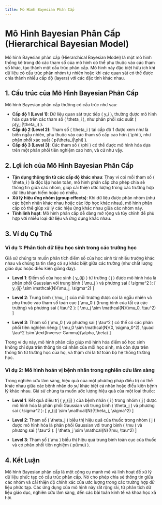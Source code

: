 ```yaml
---
title: Mô Hình Bayesian Phân Cấp
---
```


# Mô Hình Bayesian Phân Cấp (Hierarchical Bayesian Model)

Mô hình Bayesian phân cấp (Hierarchical Bayesian Model) là một mô hình thống kê trong đó các tham số của mô hình có thể phụ thuộc vào các tham số khác, tạo thành một cấu trúc phân cấp. Mô hình này đặc biệt hữu ích khi dữ liệu có cấu trúc phân nhóm tự nhiên hoặc khi các quan sát có thể được chia thành nhiều cấp độ (layers) với các đặc tính khác nhau.

## 1. **Cấu trúc của Mô Hình Bayesian Phân Cấp**

Mô hình Bayesian phân cấp thường có cấu trúc như sau:

- **Cấp độ 1 (Level 1)**: Dữ liệu quan sát trực tiếp \( y_i \), thường được mô hình hóa dựa trên các tham số \( \theta_i \), như phân phối xác suất \( p(y_i|\theta_i) \).
- **Cấp độ 2 (Level 2)**: Tham số \( \theta_i \) tại cấp độ 1 được xem như là biến ngẫu nhiên, phụ thuộc vào các tham số cấp cao hơn \( \phi \), như phân phối xác suất \( p(\theta_i|\phi) \).
- **Cấp độ 3 (Level 3)**: Các tham số \( \phi \) có thể được mô hình hóa dựa trên một phân phối tiên nghiệm cao hơn, và cứ như vậy.

## 2. **Lợi ích của Mô Hình Bayesian Phân Cấp**

- **Tận dụng thông tin từ các cấp độ khác nhau**: Thay vì coi mỗi tham số \( \theta_i \) là độc lập hoàn toàn, mô hình phân cấp cho phép chia sẻ thông tin giữa các nhóm, giúp cải thiện ước lượng trong các trường hợp dữ liệu khan hiếm hoặc có nhiễu.
- **Xử lý hiệu ứng nhóm (group effects)**: Khi dữ liệu được phân nhóm (như các bệnh nhân khác nhau hoặc các lớp học khác nhau), mô hình phân cấp có thể giúp xử lý các hiệu ứng khác nhau giữa các nhóm này.
- **Tính linh hoạt**: Mô hình phân cấp dễ dàng mở rộng và tùy chỉnh để phù hợp với nhiều loại dữ liệu và ứng dụng khác nhau.

## 3. **Ví dụ Cụ Thể**

### **Ví dụ 1: Phân tích dữ liệu học sinh trong các trường học**

Giả sử chúng ta muốn phân tích điểm số của học sinh từ nhiều trường khác nhau và chúng ta tin rằng có sự khác biệt giữa các trường (như chất lượng giáo dục hoặc điều kiện giảng dạy).

- **Level 1**: Điểm số của học sinh \( y_{ij} \) từ trường \( j \) được mô hình hóa là phân phối Gaussian với trung bình \( \mu_j \) và phương sai \( \sigma^2 \):
  \[
  y_{ij} \sim \mathcal{N}(\mu_j, \sigma^2)
  \]

- **Level 2**: Trung bình \( \mu_j \) của mỗi trường được coi là ngẫu nhiên và phụ thuộc vào tham số toàn cục \( \mu_0 \) (trung bình của tất cả các trường) và phương sai \( \tau^2 \):
  \[
  \mu_j \sim \mathcal{N}(\mu_0, \tau^2)
  \]

- **Level 3**: Tham số \( \mu_0 \) và phương sai \( \tau^2 \) có thể có các phân phối tiên nghiệm riêng:
  \[
  \mu_0 \sim \mathcal{N}(0, \sigma_0^2), \quad \tau^2 \sim \text{Inverse-Gamma}(\alpha, \beta)
  \]

Trong ví dụ này, mô hình phân cấp giúp mô hình hóa điểm số học sinh không chỉ dựa trên thông tin cá nhân của mỗi học sinh, mà còn dựa trên thông tin từ trường học của họ, và thậm chí là từ toàn bộ hệ thống trường học.

### **Ví dụ 2: Mô hình hoán vị bệnh nhân trong nghiên cứu lâm sàng**

Trong nghiên cứu lâm sàng, hiệu quả của một phương pháp điều trị có thể khác nhau giữa các bệnh nhân do sự khác biệt cá nhân hoặc điều kiện bệnh lý khác nhau. Giả sử chúng ta muốn ước lượng hiệu quả của một loại thuốc:

- **Level 1**: Kết quả điều trị \( y_{ij} \) của bệnh nhân \( i \) trong nhóm \( j \) được mô hình hóa là phân phối Gaussian với trung bình \( \theta_j \) và phương sai \( \sigma^2 \):
  \[
  y_{ij} \sim \mathcal{N}(\theta_j, \sigma^2)
  \]

- **Level 2**: Tham số \( \theta_j \) biểu thị hiệu quả của thuốc trong nhóm \( j \) được mô hình hóa là phân phối Gaussian với trung bình \( \mu \) và phương sai \( \tau^2 \):
  \[
  \theta_j \sim \mathcal{N}(\mu, \tau^2)
  \]

- **Level 3**: Tham số \( \mu \) biểu thị hiệu quả trung bình toàn cục của thuốc và có phân phối tiên nghiệm \( p(\mu) \).

## 4. **Kết Luận**

Mô hình Bayesian phân cấp là một công cụ mạnh mẽ và linh hoạt để xử lý dữ liệu phức tạp có cấu trúc phân cấp. Nó cho phép chia sẻ thông tin giữa các nhóm và cải thiện độ chính xác của ước lượng trong các trường hợp dữ liệu phức tạp. Các ứng dụng của mô hình này rất rộng rãi, từ phân tích dữ liệu giáo dục, nghiên cứu lâm sàng, đến các bài toán kinh tế và khoa học xã hội.